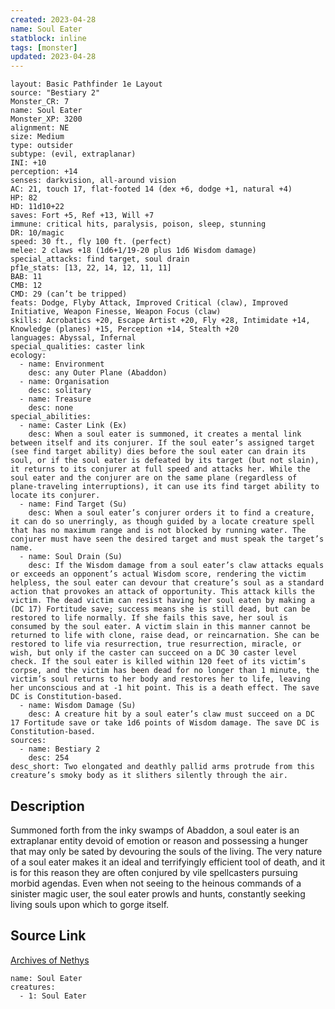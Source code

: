 ```yaml
---
created: 2023-04-28
name: Soul Eater
statblock: inline
tags: [monster]
updated: 2023-04-28
---
```

```statblock
layout: Basic Pathfinder 1e Layout
source: "Bestiary 2"
Monster_CR: 7
name: Soul Eater
Monster_XP: 3200
alignment: NE
size: Medium
type: outsider
subtype: (evil, extraplanar)
INI: +10
perception: +14
senses: darkvision, all-around vision
AC: 21, touch 17, flat-footed 14 (dex +6, dodge +1, natural +4)
HP: 82
HD: 11d10+22
saves: Fort +5, Ref +13, Will +7
immune: critical hits, paralysis, poison, sleep, stunning
DR: 10/magic
speed: 30 ft., fly 100 ft. (perfect)
melee: 2 claws +18 (1d6+1/19-20 plus 1d6 Wisdom damage)
special_attacks: find target, soul drain
pf1e_stats: [13, 22, 14, 12, 11, 11]
BAB: 11
CMB: 12
CMD: 29 (can’t be tripped)
feats: Dodge, Flyby Attack, Improved Critical (claw), Improved Initiative, Weapon Finesse, Weapon Focus (claw)
skills: Acrobatics +20, Escape Artist +20, Fly +28, Intimidate +14, Knowledge (planes) +15, Perception +14, Stealth +20
languages: Abyssal, Infernal
special_qualities: caster link
ecology:
  - name: Environment
    desc: any Outer Plane (Abaddon)
  - name: Organisation
    desc: solitary
  - name: Treasure
    desc: none
special_abilities:
  - name: Caster Link (Ex)
    desc: When a soul eater is summoned, it creates a mental link between itself and its conjurer. If the soul eater’s assigned target (see find target ability) dies before the soul eater can drain its soul, or if the soul eater is defeated by its target (but not slain), it returns to its conjurer at full speed and attacks her. While the soul eater and the conjurer are on the same plane (regardless of plane-traveling interruptions), it can use its find target ability to locate its conjurer.
  - name: Find Target (Su)
    desc: When a soul eater’s conjurer orders it to find a creature, it can do so unerringly, as though guided by a locate creature spell that has no maximum range and is not blocked by running water. The conjurer must have seen the desired target and must speak the target’s name.
  - name: Soul Drain (Su)
    desc: If the Wisdom damage from a soul eater’s claw attacks equals or exceeds an opponent’s actual Wisdom score, rendering the victim helpless, the soul eater can devour that creature’s soul as a standard action that provokes an attack of opportunity. This attack kills the victim. The dead victim can resist having her soul eaten by making a (DC 17) Fortitude save; success means she is still dead, but can be restored to life normally. If she fails this save, her soul is consumed by the soul eater. A victim slain in this manner cannot be returned to life with clone, raise dead, or reincarnation. She can be restored to life via resurrection, true resurrection, miracle, or wish, but only if the caster can succeed on a DC 30 caster level check. If the soul eater is killed within 120 feet of its victim’s corpse, and the victim has been dead for no longer than 1 minute, the victim’s soul returns to her body and restores her to life, leaving her unconscious and at -1 hit point. This is a death effect. The save DC is Constitution-based.
  - name: Wisdom Damage (Su)
    desc: A creature hit by a soul eater’s claw must succeed on a DC 17 Fortitude save or take 1d6 points of Wisdom damage. The save DC is Constitution-based.
sources:
  - name: Bestiary 2
    desc: 254
desc_short: Two elongated and deathly pallid arms protrude from this creature’s smoky body as it slithers silently through the air.
```
## Description
Summoned forth from the inky swamps of Abaddon, a soul eater is an extraplanar entity devoid of emotion or reason and possessing a hunger that may only be sated by devouring the souls of the living. The very nature of a soul eater makes it an ideal and terrifyingly efficient tool of death, and it is for this reason they are often conjured by vile spellcasters pursuing morbid agendas. Even when not seeing to the heinous commands of a sinister magic user, the soul eater prowls and hunts, constantly seeking living souls upon which to gorge itself.
## Source Link
[Archives of Nethys](https://aonprd.com/MonsterDisplay.aspx?ItemName=Soul%20Eater)
```encounter-table
name: Soul Eater
creatures:
  - 1: Soul Eater
```

